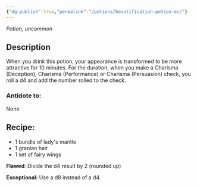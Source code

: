 ```yaml
---
{"dg-publish":true,"permalink":"/potions/beautification-potion-ec/"}
---
```


*Potion, uncommon* 

## Description

When you drink this potion, your appearance is transformed to be more attractive for 10 minutes. For the duration, when you make a Charisma (Deception), Charisma (Performance) or Charisma (Persuasion) check, you roll a d4 and add the number rolled to the check.

### Antidote to: 
None

## Recipe:

- 1 bundle of lady's mantle
- 1 granian hair
- 1 set of fairy wings

**Flawed**:
Divide the d4 result by 2 (rounded up)

**Exceptional:** 
Use a d8 instead of a d4.